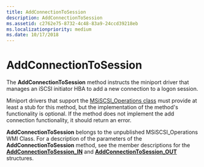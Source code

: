 ```yaml
---
title: AddConnectionToSession
description: AddConnectionToSession
ms.assetid: c2762e75-8732-4c48-83a9-24ccd39218eb
ms.localizationpriority: medium
ms.date: 10/17/2018
---
```


# AddConnectionToSession


The **AddConnectionToSession** method instructs the miniport driver that manages an iSCSI initiator HBA to add a new connection to a logon session.

Miniport drivers that support the [MSiSCSI\_Operations class](msiscsi-operations-wmi-class.md) must provide at least a stub for this method, but the implementation of the method's functionality is optional. If the method does not implement the add connection functionality, it should return an error.

**AddConnectionToSession** belongs to the unpublished MSiSCSI\_Operations WMI Class. For a description of the parameters of the **AddConnectionToSession** method, see the member descriptions for the [**AddConnectionToSession\_IN**](https://msdn.microsoft.com/library/windows/hardware/ff550122) and [**AddConnectionToSession\_OUT**](https://msdn.microsoft.com/library/windows/hardware/ff550123) structures.

 

 





